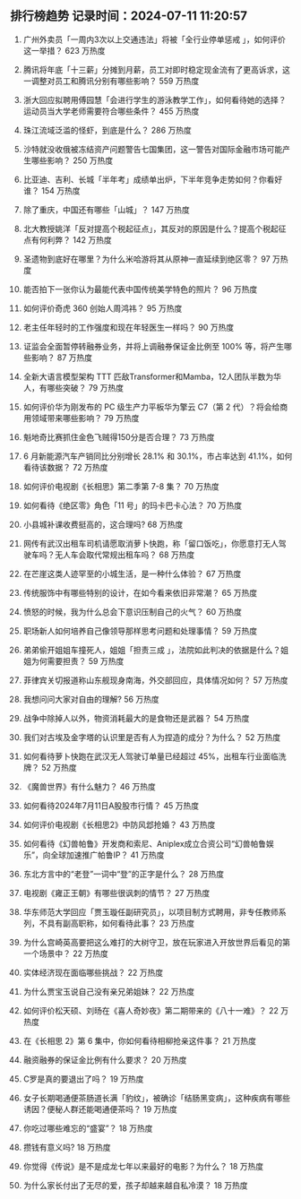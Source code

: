 
## 排行榜趋势 记录时间：2024-07-11 11:20:57
  
  1. 广州外卖员「一周内3次以上交通违法」将被「全行业停单惩戒 」，如何评价这一举措？ 623 万热度
    
  2. 腾讯将年底「十三薪」分摊到月薪，员工对即时稳定现金流有了更高诉求，这一调整对员工和腾讯分别有哪些影响？ 559 万热度
    
  3. 浙大回应拟聘用傅园慧「会进行学生的游泳教学工作」，如何看待她的选择？运动员当大学老师需要符合哪些条件？ 455 万热度
    
  4. 珠江流域泛滥的怪虾，到底是什么？ 286 万热度
    
  5. 沙特就没收俄被冻结资产问题警告七国集团，这一警告对国际金融市场可能产生哪些影响？ 250 万热度
    
  6. 比亚迪、吉利、长城「半年考」成绩单出炉，下半年竞争走势如何？你看好谁？ 154 万热度
    
  7. 除了重庆，中国还有哪些「山城」？ 147 万热度
    
  8. 北大教授姚洋「反对提高个税起征点」，其反对的原因是什么？提高个税起征点有何利弊？ 142 万热度
    
  9. 圣遗物到底好在哪里？为什么米哈游将其从原神一直延续到绝区零？ 97 万热度
    
  10. 能否拍下一张你认为最能代表中国传统美学特色的照片？ 96 万热度
    
  11. 如何评价奇虎 360 创始人周鸿祎？ 95 万热度
    
  12. 老主任年轻时的工作强度和现在年轻医生一样吗？ 90 万热度
    
  13. 证监会全面暂停转融券业务，并将上调融券保证金比例至 100% 等，将产生哪些影响？ 87 万热度
    
  14. 全新大语言模型架构 TTT 匹敌Transformer和Mamba，12人团队半数为华人，有哪些突破？ 79 万热度
    
  15. 如何评价华为刚发布的 PC 级生产力平板华为擎云 C7（第 2 代）？将会给商用领域带来哪些影响？ 79 万热度
    
  16. 魁地奇比赛抓住金色飞贼得150分是否合理？ 73 万热度
    
  17. 6 月新能源汽车产销同比分别增长 28.1% 和 30.1%，市占率达到 41.1%，如何看待该数据？ 72 万热度
    
  18. 如何评价电视剧《长相思》第二季第 7-8 集？ 70 万热度
    
  19. 如何看待《绝区零》角色「11 号」的玛卡巴卡心法？ 70 万热度
    
  20. 小县城补课收费挺高的，这合理吗? 68 万热度
    
  21. 网传有武汉出租车司机请愿取消萝卜快跑，称「留口饭吃」，你愿意打无人驾驶车吗？无人车会取代常规出租车吗？ 68 万热度
    
  22. 在芒崖这类人迹罕至的小城生活，是一种什么体验？ 67 万热度
    
  23. 传统服饰中有哪些特别的设计，在如今看来依旧非常潮？ 65 万热度
    
  24. 愤怒的时候，我为什么总会下意识压制自己的火气？ 60 万热度
    
  25. 职场新人如何培养自己像领导那样思考问题和处理事情？ 59 万热度
    
  26. 弟弟偷开姐姐车撞死人，姐姐「担责三成 」，法院如此判决的依据是什么？姐姐为何需要担责？ 59 万热度
    
  27. 菲律宾关切报道称山东舰现身南海，外交部回应，具体情况如何？ 57 万热度
    
  28. 我想问问大家对自由的理解? 56 万热度
    
  29. 战争中除掉人以外，物资消耗最大的是食物还是武器？ 54 万热度
    
  30. 我们对古埃及金字塔的认识里是否有人为捏造的成分？为什么？ 52 万热度
    
  31. 如何看待萝卜快跑在武汉无人驾驶订单量已经超过 45%，出租车行业面临洗牌？ 52 万热度
    
  32. 《魔兽世界》有什么魅力？ 46 万热度
    
  33. 如何看待2024年7月11日A股股市行情？ 45 万热度
    
  34. 如何评价电视剧《长相思2》中防风邶抢婚？ 43 万热度
    
  35. 如何看待《幻兽帕鲁》开发商和索尼、Aniplex成立合资公司“幻兽帕鲁娱乐”，向全球加速推广帕鲁IP？ 41 万热度
    
  36. 东北方言中的“老登”一词中“登”的正字是什么？ 28 万热度
    
  37. 电视剧《雍正王朝》有哪些很讽刺的情节？ 27 万热度
    
  38. 华东师范大学回应「贾玉璇任副研究员」，以项目制方式聘用，非专任教师系列，不具有副高职称，如何看待此事？ 23 万热度
    
  39. 为什么宫崎英高要把这么难打的大树守卫，放在玩家进入开放世界后看见的第一个场景中？ 22 万热度
    
  40. 实体经济现在面临哪些挑战？ 22 万热度
    
  41. 为什么贾宝玉说自己没有亲兄弟姐妹？ 22 万热度
    
  42. 如何评价松天硕、刘旸在《喜人奇妙夜》第二期带来的《八十一难》？ 22 万热度
    
  43. 在《长相思 2》第 6 集中，你如何看待相柳抢亲这件事？ 21 万热度
    
  44. 融资融券的保证金比例有什么要求？ 20 万热度
    
  45. C罗是真的要退出了吗？ 19 万热度
    
  46. 女子长期喝通便茶肠道长满「豹纹」，被确诊「结肠黑变病」，这种疾病有哪些诱因？便秘人群还能喝通便茶吗？ 19 万热度
    
  47. 你吃过哪些难忘的“盛宴”？ 18 万热度
    
  48. 攒钱有意义吗? 18 万热度
    
  49. 你觉得《传说》是不是成龙七年以来最好的电影？为什么？ 18 万热度
    
  50. 为什么家长付出了无尽的爱，孩子却越来越自私冷漠？ 18 万热度
    